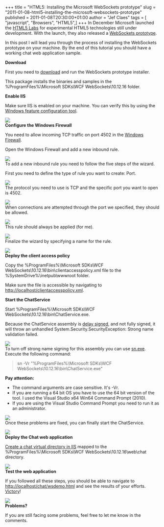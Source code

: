 +++
title = "HTML5: Installing the Microsoft WebSockets prototype"
slug = "2011-01-08-html5-installing-the-microsoft-websockets-prototype"
published = 2011-01-08T20:30:00+01:00
author = "Jef Claes"
tags = [ "javascript", "Browsers", "HTML5",]
+++
In December Microsoft launched the [HTML5
Labs](http://html5labs.interoperabilitybridges.com/) for experimental
HTML5 technologies still under development. With the launch, they also
released a [WebSockets
prototype](http://html5labs.interoperabilitybridges.com/prototypes/available-for-download/websockets).  
  
In this post I will lead you through the process of installing the
WebSockets prototype on your machine. By the end of this tutorial you
should have a working chat web application sample.  
  
**Download**  
  
First you need to
[download](http://html5labs.interoperabilitybridges.com/prototypes/available-for-download/websockets/html5protos_Download)
and run the WebSockets prototype installer.  
  
This package installs the binaries and samples in the
%ProgramFiles%\\Microsoft SDKs\\WCF WebSockets\\10.12.16 folder.  
  
**Enable IIS**  
  
Make sure IIS is enabled on your machine. You can verify this by using
the [Windows feature configuration
tool](http://windows.microsoft.com/en-US/windows-vista/Turn-Windows-features-on-or-off).  
  
[![](../images/thumbnails/2011-01-08-html5-installing-the-microsoft-websockets-prototype-VerifyIISInstallation.PNG)](../images/2011-01-08-html5-installing-the-microsoft-websockets-prototype-VerifyIISInstallation.PNG)  
**Configure the Windows Firewall**  
  
You need to allow incoming TCP traffic on port 4502 in the [Windows
Firewall](http://www.microsoft.com/windows/windows-7/features/windows-firewall.aspx).  
  
Open the Windows Firewall and add a new inbound rule.  
  
[![](../images/thumbnails/2011-01-08-html5-installing-the-microsoft-websockets-prototype-OpenWindowsFirewall.PNG)](../images/2011-01-08-html5-installing-the-microsoft-websockets-prototype-OpenWindowsFirewall.PNG)  
To add a new inbound rule you need to follow the five steps of the
wizard.  
  
First you need to define the type of rule you want to create: Port.  
  
[![](../images/thumbnails/2011-01-08-html5-installing-the-microsoft-websockets-prototype-RuleWizardPort.PNG)](../images/2011-01-08-html5-installing-the-microsoft-websockets-prototype-RuleWizardPort.PNG)  
The protocol you need to use is TCP and the specific port you want to
open is 4502.  
  
[![](../images/thumbnails/2011-01-08-html5-installing-the-microsoft-websockets-prototype-RuleWizardProtocol.PNG)](../images/2011-01-08-html5-installing-the-microsoft-websockets-prototype-RuleWizardProtocol.PNG)  
When connections are attempted through the port we specified, they
should be allowed.  
  
[![](../images/thumbnails/2011-01-08-html5-installing-the-microsoft-websockets-prototype-RuleWizardConnectionAllow.PNG)](../images/2011-01-08-html5-installing-the-microsoft-websockets-prototype-RuleWizardConnectionAllow.PNG)  
This rule should always be applied (for me).  
  
[![](../images/thumbnails/2011-01-08-html5-installing-the-microsoft-websockets-prototype-RuleWizardProfile.PNG)](../images/2011-01-08-html5-installing-the-microsoft-websockets-prototype-RuleWizardProfile.PNG)  
Finalize the wizard by specifying a name for the rule.  
  
[![](../images/thumbnails/2011-01-08-html5-installing-the-microsoft-websockets-prototype-RuleWizardName.PNG)](../images/2011-01-08-html5-installing-the-microsoft-websockets-prototype-RuleWizardName.PNG)  
**Deploy the client access policy**  
  
Copy the %ProgramFiles%\\Microsoft SDKs\\WCF
WebSockets\\10.12.16\\bin\\clientaccesspolicy.xml file to the
%SystemDrive%\\inetpub\\wwwroot folder.  
  
Make sure the file is accessible by navigating to
<http://localhost/clientaccesspolicy.xml>.  
  
**Start the ChatService**  
  
Start %ProgramFiles%\\Microsoft SDKs\\WCF
WebSockets\\10.12.16\\bin\\ChatService.exe.  
  
Because the ChatService assembly is [delay
signed](http://msdn.microsoft.com/en-us/library/t07a3dye(v=vs.80).aspx),
and not fully signed, it will throw an unhandled
System.Security.SecurityException: Strong name validation failed.  
  
[![](../images/thumbnails/2011-01-08-html5-installing-the-microsoft-websockets-prototype-SecurityException.PNG)](../images/2011-01-08-html5-installing-the-microsoft-websockets-prototype-SecurityException.PNG)  
To turn off strong name signing for this assembly you can use
[sn.exe](http://msdn.microsoft.com/en-us/library/k5b5tt23(v=vs.71).aspx).
Execute the following command:  

> sn -Vr "%ProgramFiles%\\Microsoft SDKs\\WCF
> WebSockets\\10.12.16\\bin\\ChatService.exe"

  
**Pay attention:**

-   The command arguments are case sensitive. It's -Vr.
-   If you are running a 64 bit OS you have to use the 64 bit version of
    the tool. I used the Visual Studio x64 Win64 Command Prompt (2010).
-   If you are using the Visual Studio Command Prompt you need to run it
    as an administrator.

  
[![](../images/thumbnails/2011-01-08-html5-installing-the-microsoft-websockets-prototype-VSCommandPromptSN.PNG)](../images/2011-01-08-html5-installing-the-microsoft-websockets-prototype-VSCommandPromptSN.PNG)  
Once these problems are fixed, you can finally start the ChatService.  
  
[![](../images/thumbnails/2011-01-08-html5-installing-the-microsoft-websockets-prototype-StartChatService.PNG)](../images/2011-01-08-html5-installing-the-microsoft-websockets-prototype-StartChatService.PNG)  
**Deploy the Chat web application**  
  
[Create a chat virtual directory in
IIS](http://support.microsoft.com/kb/172138) mapped to the
%ProgramFiles%\\Microsoft SDKs\\WCF WebSockets\\10.12.16\\web\\chat
directory.  
  
[![](../images/thumbnails/2011-01-08-html5-installing-the-microsoft-websockets-prototype-DeployChatIIS.PNG)](../images/2011-01-08-html5-installing-the-microsoft-websockets-prototype-DeployChatIIS.PNG)  
**Test the web application**  
  
If you followed all these steps, you should be able to navigate to
<http://localhost/chat/wsdemo.html> and see the results of your efforts.
[Victory](http://www.youtube.com/watch?v=GIeWjLC_SB0)!  
  
[![](../images/thumbnails/2011-01-08-html5-installing-the-microsoft-websockets-prototype-Result.PNG)](../images/2011-01-08-html5-installing-the-microsoft-websockets-prototype-Result.PNG)  
**Problems?**  
  
If you are still facing some problems, feel free to let me know in the
comments.
